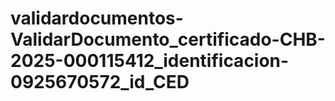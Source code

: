 # validardocumentos-ValidarDocumento_certificado-CHB-2025-000115412_identificacion-0925670572_id_CED
